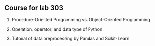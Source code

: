 ## Course for lab 303

1. Procedure-Oriented Programming vs. Object-Oriented Programming

2. Operation, operator, and data type of Python

3. Tutorial of data preprocessing by Pandas and Scikit-Learn
